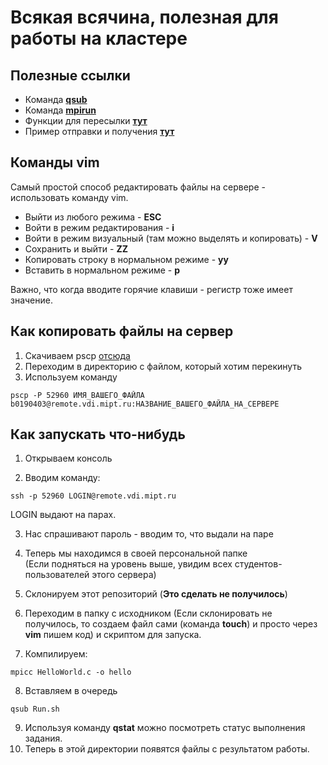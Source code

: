 # Всякая всячина, полезная для работы на кластере

## Полезные ссылки

* Команда [**qsub**](http://cluster2.inm.ras.ru/info/torque/)
* Команда [**mpirun**](http://www.ccas.ru/mmes/educat/lab04k/01/mpirun.html)
* Функции для пересылки [**тут**](https://parallel.ru/vvv/mpi.html#:~:text=MPI%20%2D%20message%20passing%20interface%20%2D%20%D0%B1%D0%B8%D0%B1%D0%BB%D0%B8%D0%BE%D1%82%D0%B5%D0%BA%D0%B0,%D1%8F%D0%B2%D0%BB%D1%8F%D1%8E%D1%89%D0%B5%D0%B5%D1%81%D1%8F%20%D1%83%D0%BD%D0%B8%D0%BA%D0%B0%D0%BB%D1%8C%D0%BD%D1%8B%D0%BC%20%D0%B0%D1%82%D1%80%D0%B8%D0%B1%D1%83%D1%82%D0%BE%D0%BC%20%D0%BA%D0%B0%D0%B6%D0%B4%D0%BE%D0%B3%D0%BE%20%D0%BF%D1%80%D0%BE%D1%86%D0%B5%D1%81%D1%81%D0%B0)
* Пример отправки и получения [**тут**](https://mpitutorial.com/tutorials/mpi-send-and-receive/)

## Команды vim

Самый простой способ редактировать файлы на сервере - использовать команду vim.

* Выйти из любого режима - **ESC**
* Войти в режим редактирования - **i**
* Войти в режим визуальный (там можно выделять и копировать) - **V**
* Сохранить и выйти - **ZZ**
* Копировать строку в нормальном режиме - **yy**
* Вставить в нормальном режиме - **p**

Важно, что когда вводите горячие клавиши - регистр тоже имеет значение.

## Как копировать файлы на сервер

1. Скачиваем pscp [отсюда](https://putty.org.ru/download.html)
2. Переходим в директорию с файлом, который хотим перекинуть
3. Используем команду
```
pscp -P 52960 ИМЯ_ВАШЕГО_ФАЙЛА b0190403@remote.vdi.mipt.ru:НАЗВАНИЕ_ВАШЕГО_ФАЙЛА_НА_СЕРВЕРЕ
```

## Как запускать что-нибудь

1. Открываем консоль

2. Вводим команду:

```
ssh -p 52960 LOGIN@remote.vdi.mipt.ru
```

LOGIN выдают на парах.   

3. Нас спрашивают пароль - вводим то, что выдали на паре   

4. Теперь мы находимся в своей персональной папке   
(Если подняться на уровень выше, увидим всех студентов-пользователей этого сервера)   

5. Склонируем этот репозиторий (**Это сделать не получилось**)

6. Переходим в папку с исходником (Если склонировать не получилось, то создаем файл сами (команда **touch**) и просто через **vim** пишем код) и скриптом для запуска.

7. Компилируем:

```
mpicc HelloWorld.c -o hello
```

8. Вставляем в очередь
```
qsub Run.sh
```
9. Используя команду **qstat** можно посмотреть статус выполнения задания.
10. Теперь в этой директории появятся файлы с результатом работы.

